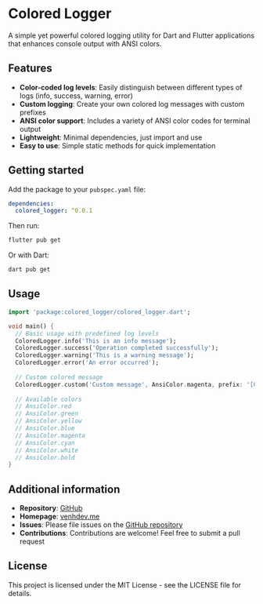 # Colored Logger

A simple yet powerful colored logging utility for Dart and Flutter applications that enhances console output with ANSI colors.

## Features

- **Color-coded log levels**: Easily distinguish between different types of logs (info, success, warning, error)
- **Custom logging**: Create your own colored log messages with custom prefixes
- **ANSI color support**: Includes a variety of ANSI color codes for terminal output
- **Lightweight**: Minimal dependencies, just import and use
- **Easy to use**: Simple static methods for quick implementation

## Getting started

Add the package to your `pubspec.yaml` file:

```yaml
dependencies:
  colored_logger: ^0.0.1
```

Then run:

```bash
flutter pub get
```

Or with Dart:

```bash
dart pub get
```

## Usage

```dart
import 'package:colored_logger/colored_logger.dart';

void main() {
  // Basic usage with predefined log levels
  ColoredLogger.info('This is an info message');
  ColoredLogger.success('Operation completed successfully');
  ColoredLogger.warning('This is a warning message');
  ColoredLogger.error('An error occurred');
  
  // Custom colored message
  ColoredLogger.custom('Custom message', AnsiColor.magenta, prefix: '[CUSTOM] ');
  
  // Available colors
  // AnsiColor.red
  // AnsiColor.green
  // AnsiColor.yellow
  // AnsiColor.blue
  // AnsiColor.magenta
  // AnsiColor.cyan
  // AnsiColor.white
  // AnsiColor.bold
}
```

## Additional information

- **Repository**: [GitHub](https://github.com/venhdev/colored_logger)
- **Homepage**: [venhdev.me](https://www.venhdev.me)
- **Issues**: Please file issues on the [GitHub repository](https://github.com/venhdev/colored_logger/issues)
- **Contributions**: Contributions are welcome! Feel free to submit a pull request

## License

This project is licensed under the MIT License - see the LICENSE file for details.
